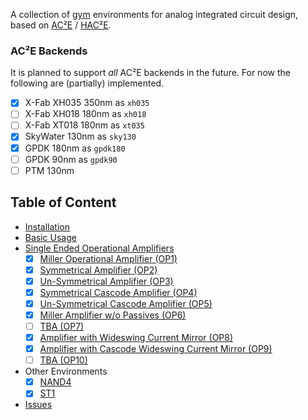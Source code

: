 A collection of [gym](https://gym.openai.com/) environments for analog 
integrated circuit design, based on [AC²E](https://github.com/matthschw/ace) /
[HAC²E](https://github.com/AugustUnderground/hace).

### AC²E Backends

It is planned to support _all_ AC²E backends in the future. For now the
following are (partially) implemented.

- [X] X-Fab XH035 350nm as `xh035`
- [ ] X-Fab XH018 180nm as `xh018`
- [ ] X-Fab XT018 180nm as `xt035`
- [X] SkyWater 130nm as `sky130`
- [X] GPDK 180nm as `gpdk180`
- [ ] GPDK 90nm as `gpdk90`
- [ ] PTM 130nm

## Table of Content

- [Installation](./install.md)
- [Basic Usage](./usage.md)
- [Single Ended Operational Amplifiers](./op0.md)
    + [X] [Miller Operational Amplifier (OP1)](./op1.md)
    + [X] [Symmetrical Amplifier (OP2)](./op2.md)
    + [X] [Un-Symmetrical Amplifier (OP3)](./op3.md)
    + [X] [Symmetrical Cascode Amplifier (OP4)](./op4.md)
    + [X] [Un-Symmetrical Cascode Amplifier (OP5)](./op5.md)
    + [X] [Miller Amplifier w/o Passives (OP6)](./op6.md)
    + [ ] [TBA (OP7)](./op7.md)
    + [X] [Amplifier with Wideswing Current Mirror (OP8)](./op8.md)
    + [X] [Amplifier with Cascode Wideswing Current Mirror (OP9)](./op9.md)
    + [ ] [TBA (OP10)](./op10.md)
- Other Environments
    + [X] [NAND4](./nand4.md)
    + [X] [ST1](./st1.md)
- [Issues](./issues.md)
